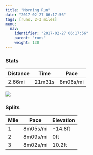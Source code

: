 ```yaml
---
title: "Morning Run"
date: "2017-02-27 06:17:56"
tags: [runs, 2-3 miles]
menu:
  nav:
    identifier: "2017-02-27 06:17:56"
    parent: "runs"
    weight: 130
---
```


### Stats

| Distance | Time | Pace |
|----------|------|------|
|2.66mi|21m31s|8m06s/mi|

<img src='https://maps.googleapis.com/maps/api/staticmap?maptype=roadmap&path=enc:csjeI|yvL@bBrB?HbFjCgMfFg@~A`EaK|DH_GdCkCjC?fB~D}JdEAcFfCcDdCCrBzD_KzE?{FnC}CvCXvAlD{JlEIiFdC_DzC@bBvD{JvEGwFpBuCpDBzAvD}JdEBuFnCwCpCPzAlDmJpE&key=AIzaSyC1MId7bFpkLXNAaYhBSTb8jLyiSqzbDtM&size=800x800&markers=color:yellow|label:S|53.47138,-2.25199&markers=color:green|label:F|53.47021,-2.25308'>

### Splits

| Mile | Pace | Elevation |
|------|------|-----------|
|1|8m05s/mi|-14.8ft|
|2|8m09s/mi|0ft|
|3|8m02s/mi|10.2ft|
